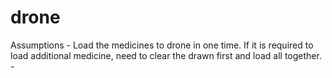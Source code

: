 # drone


Assumptions
     - Load the medicines to drone in one time. If it is required to load 
additional medicine, need to clear the drawn first and load all together.
     -  